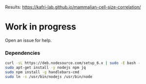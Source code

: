 Results: https://kafri-lab.github.io/mammalian-cell-size-correlation/

# Work in progress

Open an issue for help.

### Dependencies

```bash
curl -sL https://deb.nodesource.com/setup_6.x | sudo -E bash -
sudo apt-get install -y nodejs npm jq
sudo npm install -g handlebars-cmd
sudo ln -s /usr/bin/nodejs /usr/bin/node
```
